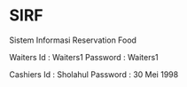 # SIRF
Sistem Informasi Reservation Food

Waiters
Id : Waiters1
Password : Waiters1

Cashiers
Id : Sholahul
Password : 30 Mei 1998

